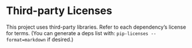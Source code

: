 # Third-party Licenses

This project uses third-party libraries. Refer to each dependency’s license for terms.
(You can generate a deps list with: `pip-licenses --format=markdown` if desired.)
